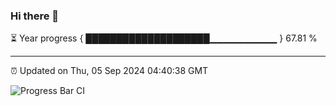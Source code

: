 ### Hi there 👋

⏳ Year progress { ████████████████████▁▁▁▁▁▁▁▁▁▁ } 67.81 %

---

⏰ Updated on Thu, 05 Sep 2024 04:40:38 GMT

![Progress Bar CI](https://github.com/IshwaranRudhara/GIT-ACTION/workflows/Progress%20Bar%20CI/badge.svg)
